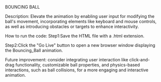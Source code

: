 BOUNCING BALL

Description:
Elevate the animation by enabling user input for modifying the ball's movement, incorporating elements like keyboard and mouse controls, as well as introducing obstacles or targets to enhance interactivity.

How to run the code:
Step1:Save the HTML file with a .html extension.

Step2:Click the "Go Live" button to open a new browser window displaying the Bouncing_Ball animation.

Future improvement:
consider integrating user interaction like click-and-drag functionality, customizable ball properties, and physics-based interactions, such as ball collisions, for a more engaging and interactive animation.
